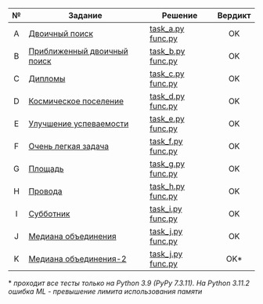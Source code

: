 | № | Задание | Решение | Вердикт |
| :-: | - | - | :-: |
| A | [Двоичный поиск](https://contest.yandex.ru/contest/27393/problems/A/) | [task_a.py](task_a.py) [func.py](func.py) | OK |
| B | [Приближенный двоичный поиск](https://contest.yandex.ru/contest/27393/problems/B/) | [task_b.py](task_b.py) [func.py](func.py) | OK |
| C | [Дипломы](https://contest.yandex.ru/contest/27393/problems/C/) | [task_c.py](task_c.py) [func.py](func.py) | OK |
| D | [Космическое поселение](https://contest.yandex.ru/contest/27393/problems/D/) | [task_d.py](task_d.py) [func.py](func.py) | OK |
| E | [Улучшение успеваемости](https://contest.yandex.ru/contest/27393/problems/E/) | [task_e.py](task_e.py) [func.py](func.py) | OK |
| F | [Очень легкая задача](https://contest.yandex.ru/contest/27393/problems/F/) | [task_f.py](task_f.py) [func.py](func.py) | OK |
| G | [Площадь](https://contest.yandex.ru/contest/27393/problems/G/) | [task_g.py](task_g.py) [func.py](func.py) | OK |
| H | [Провода](https://contest.yandex.ru/contest/27393/problems/H/) | [task_h.py](task_h.py) [func.py](func.py) | OK |
| I | [Субботник](https://contest.yandex.ru/contest/27393/problems/I/) | [task_i.py](task_i.py) [func.py](func.py) | OK |
| J | [Медиана объединения](https://contest.yandex.ru/contest/27393/problems/J/) | [task_j.py](task_j.py) [func.py](func.py) | OK |
| K | [Медиана объединения-2](https://contest.yandex.ru/contest/27393/problems/K/) | [task_j.py](task_j.py) [func.py](func.py) | OK* |

\* *проходит все тесты только на Python 3.9 (PyPy 7.3.11). На Python 3.11.2 ошибка ML - превышение лимита использования памяти*